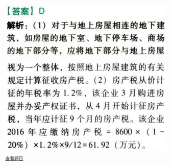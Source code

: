 ![](985f9282768c3d557b53409d74ad8378.png)

![](190db64b897082cf19d75a0d57d1e961.png)

[查看题目](../房产税.本章真题.md#18-题目（单选）)


